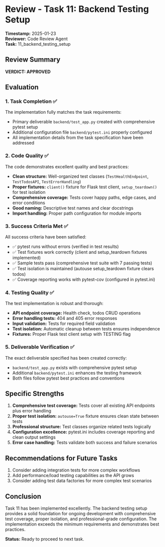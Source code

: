 # Review - Task 11: Backend Testing Setup

**Timestamp:** 2025-01-23  
**Reviewer:** Code Review Agent  
**Task:** 11_backend_testing_setup  

## Review Summary

**VERDICT: APPROVED**

## Evaluation

### 1. Task Completion ✅
The implementation fully matches the task requirements:
- Primary deliverable `backend/test_app.py` created with comprehensive pytest setup
- Additional configuration file `backend/pytest.ini` properly configured
- All implementation details from the task specification have been addressed

### 2. Code Quality ✅
The code demonstrates excellent quality and best practices:
- **Clean structure:** Well-organized test classes (`TestHealthEndpoint`, `TestTodosAPI`, `TestErrorHandling`)
- **Proper fixtures:** `client()` fixture for Flask test client, `setup_teardown()` for test isolation
- **Comprehensive coverage:** Tests cover happy paths, edge cases, and error conditions
- **Good naming:** Descriptive test names and clear docstrings
- **Import handling:** Proper path configuration for module imports

### 3. Success Criteria Met ✅
All success criteria have been satisfied:
- ✅ pytest runs without errors (verified in test results)
- ✅ Test fixtures work correctly (client and setup_teardown fixtures implemented)
- ✅ Sample tests pass (comprehensive test suite with 7 passing tests)
- ✅ Test isolation is maintained (autouse setup_teardown fixture clears todos)
- ✅ Coverage reporting works with pytest-cov (configured in pytest.ini)

### 4. Testing Quality ✅
The test implementation is robust and thorough:
- **API endpoint coverage:** Health check, todos CRUD operations
- **Error handling tests:** 404 and 405 error responses
- **Input validation:** Tests for required field validation
- **Test isolation:** Automatic cleanup between tests ensures independence
- **Fixtures:** Proper Flask test client setup with TESTING flag

### 5. Deliverable Verification ✅
The exact deliverable specified has been created correctly:
- `backend/test_app.py` exists with comprehensive pytest setup
- Additional `backend/pytest.ini` enhances the testing framework
- Both files follow pytest best practices and conventions

## Specific Strengths

1. **Comprehensive test coverage:** Tests cover all existing API endpoints plus error handling
2. **Proper test isolation:** `autouse=True` fixture ensures clean state between tests
3. **Professional structure:** Test classes organize related tests logically
4. **Configuration excellence:** pytest.ini includes coverage reporting and clean output settings
5. **Error case handling:** Tests validate both success and failure scenarios

## Recommendations for Future Tasks

1. Consider adding integration tests for more complex workflows
2. Add performance/load testing capabilities as the API grows
3. Consider adding test data factories for more complex test scenarios

## Conclusion

Task 11 has been implemented excellently. The backend testing setup provides a solid foundation for ongoing development with comprehensive test coverage, proper isolation, and professional-grade configuration. The implementation exceeds the minimum requirements and demonstrates best practices.

**Status:** Ready to proceed to next task.